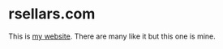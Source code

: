 # rsellars.com

This is [my website](http://rsellars.com). There are many like it but this one is mine.
